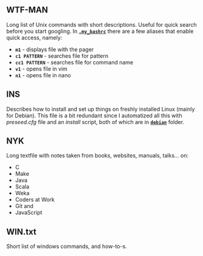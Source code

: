 WTF-MAN
-------
Long list of Unix commands with short descriptions. Useful for quick search before you start googling. In [**`.my_bashrc`**](conf-files/linux/bash/.my_bashrc) there are a few aliases that enable quick access, namely:
* **`m1`** - displays file with the pager
* **`c1 PATTERN`** - searches file for pattern
* **`cc1 PATTERN`** - searches file for command name
* **`v1`** - opens file in vim
* **`n1`** - opens file in nano

INS
---
Describes how to install and set up things on freshly installed Linux (mainly for Debian). This file is a bit redundant since I automatized all this with *preseed.cfg* file and an *install* script, both of which are in [**`debian`**](conf-files/debian) folder.

NYK
---
Long textfile with notes taken from books, websites, manuals, talks... on:
* C
* Make
* Java
* Scala
* Weka
* Coders at Work
* Git and
* JavaScript

WIN.txt
-------
Short list of windows commands, and how-to-s.
